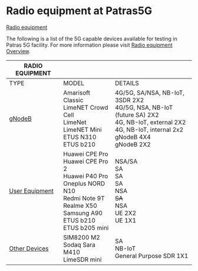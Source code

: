 <!-- TITLE: Radio Equipment -->
<!-- SUBTITLE: Radio equipment at Patras5G -->

# Radio equipment at Patras5G

[Radio equipment](radio-equipment/overview)

The following is a list of the 5G capable devices available for testing in Patras 5G facility.
For more information please visit [Radio equipment Overview](radio-equipment/overview).

| RADIO EQUIPMENT|                    |                   |
| -----------------------| -------------| ----------- |
| TYPE                          | MODEL       |DETAILS       |
| [gNodeB ](radio-equipment/g-node-bs) | Amarisoft Classic <br>   LimeNET Crowd Cell   <br> LimeNet <br>  LimeNET Mini <br> ETUS N310 <br> ETUS b210  <br>  |4G/5G, SA/NSA, NB-IoT, 3SDR 2X2 <br> 4G/5G, NSA, NB-IoT (future SA) 2X2<br>4G, NB-IoT, external 2X2<br>4G, NB-IoT, internal 2x2 <br> gNodeB 4X4 <br> gNodeB 2X2 |
| [User Equipment](radio-equipment/u-es)       |Huawei CPE Pro  <br>   Huawei CPE Pro 2 <br> Huawei P40 Pro  <br>  Oneplus NORD N10 <br>Redmi Note 9T <br> Realme X50<br> Samsung A90<br> ETUS b210  <br> ETUS b205 mini  | NSA/SA <br> SA <br>SA <br> SA <br> NSA <br> ~~SA~~ <br> NSA  <br>UE 2X2<br>UE 1X1   |
| [Other Devices](radio-equipment/other-devices)       |SIM8200 M2   <br>Sodaq Sara M410 <br>  LimeSDR mini |SA <br> NB-IoT <br> General Purpose SDR 1X1  |






